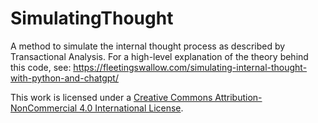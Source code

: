# SimulatingThought
A method to simulate the internal thought process as described by Transactional Analysis.
For a high-level explanation of the theory behind this code, see: https://fleetingswallow.com/simulating-internal-thought-with-python-and-chatgpt/

This work is licensed under a [Creative Commons Attribution-NonCommercial 4.0 International License](http://creativecommons.org/licenses/by-nc/4.0/).
